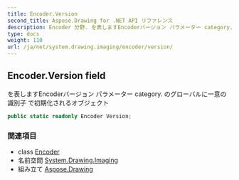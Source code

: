 ```yaml
---
title: Encoder.Version
second_title: Aspose.Drawing for .NET API リファレンス
description: Encoder 分野. を表しますEncoderバージョン パラメーター category. のグローバルに一意の識別子 で初期化されるオブジェクト
type: docs
weight: 110
url: /ja/net/system.drawing.imaging/encoder/version/
---
```

## Encoder.Version field

を表しますEncoderバージョン パラメーター category. のグローバルに一意の識別子 で初期化されるオブジェクト

```csharp
public static readonly Encoder Version;
```

### 関連項目

* class [Encoder](../)
* 名前空間 [System.Drawing.Imaging](../../encoder/)
* 組み立て [Aspose.Drawing](../../../)


